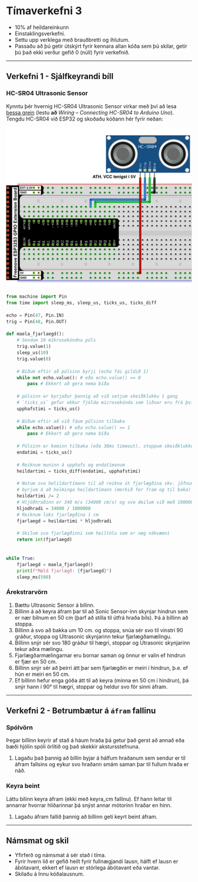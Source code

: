 # Tímaverkefni 3

- 10% af heildareinkunn
- Einstaklingsverkefni.
- Settu upp verklega með brauðbretti og íhlutum.
- Passaðu að þú getir útskýrt fyrir kennara allan kóða sem þú skilar, getir þú það ekki verður gefið 0 (núll) fyrir verkefnið.

---

## Verkefni 1 - Sjálfkeyrandi bíll

### HC-SR04 Ultrasonic Sensor

Kynntu þér hvernig HC-SR04 Ultrasonic Sensor virkar með því að lesa [þessa grein](https://lastminuteengineers.com/arduino-sr04-ultrasonic-sensor-tutorial/) (lestu **að** *Wiring – Connecting HC-SR04 to Arduino Uno*).
Tengdu HC-SR04 við ESP32 og skoðaðu kóðann hér fyrir neðan:

![ultrasonic](https://raw.githubusercontent.com/VESM2VT/ESP32/main/myndir/ultrasonic.png)

```python
from machine import Pin
from time import sleep_ms, sleep_us, ticks_us, ticks_diff

echo = Pin(47, Pin.IN)
trig = Pin(48, Pin.OUT)

def maela_fjarlaegd():
    # Sendum 10 míkrosekúndna púls
    trig.value(1)
    sleep_us(10)
    trig.value(0)
    
    # Bíðum eftir að púlsinn byrji (echo fái gildið 1)
    while not echo.value(): # eða echo.value() == 0
        pass # Ekkert að gera nema bíða
    
    # púlsinn er byrjaður þannig að við setjum skeiðklukku í gang
    # `ticks_us` gefur okkur fjölda microsekúnda sem liðnar eru frá því kveikt var að ESP32. 
    upphafstimi = ticks_us()
    
    # Bíðum eftir að við fáum púlsinn tilbaka 
    while echo.value(): # eða echo.value() == 1
        pass # Ekkert að gera nema bíða
    
    # Púlsinn er kominn tilbaka (eða 38ms timeout), stoppum skeiðklukkuna
    endatimi = ticks_us()
    
    # Reiknum muninn á upphafs og endatímanum
    heildartimi = ticks_diff(endatimi, upphafstimi)
    
    # Notum svo helildartímann til að reikna út fjarlægðina skv. jöfnunni fjarlægð = hraði * tími
    # byrjum á að helminga heildartímann (merkið fer fram og til baka)
    heildartimi /= 2
    # Hljóðhraðinn er 340 m/s (34000 cm/s) og svo deilum við með 1000000 til að fá cm á míkrósekúndur.
    hljodhradi = 34000 / 1000000
    # Reiknum loks fjarlægðina í cm
    fjarlaegd = heildartimi * hljodhradi
    
    # Skilum svo fjarlægðinni sem heiltölu sem er næg nákvæmni
    return int(fjarlaegd)
    

while True:
    fjarlaegd = maela_fjarlaegd()
    print(f"Mæld fjarlægð: {fjarlaegd}")
    sleep_ms(500)
```

### Árekstrarvörn 

1. Bættu Ultrasonic Sensor á bílinn.
1. Bíllinn á að keyra áfram þar til að Sonic Sensor-inn skynjar hindrun sem er nær bílnum en 50 cm (þarf að stilla til útfrá hraða bíls). Þá á bíllinn að stoppa. 
1. Bíllinn á svo að bakka um 10 cm. og stoppa, snúa sér svo til vinstri 90 gráður, stoppa og Ultrasonic skynjarinn tekur fjarlægðamælingu.
1. Bíllinn snýr sér svo 180 gráður til hægri, stoppar og Utrasonic skynjarinn tekur aðra mælingu. 
1. Fjarlægðarmælingarnar eru bornar saman og önnur er valin ef hindrun er fjær en 50 cm.
1. Bíllinn snýr sér að þeirri átt þar sem fjarlægðin er meiri í hindrun, þ.e. ef hún er meiri en 50 cm.
1. Ef bíllinn hefur enga góða átt til að keyra (minna en 50 cm í hindrun), þá snýr hann í 90° til hægri, stoppar og heldur svo för sinni áfram.


---

## Verkefni 2 - Betrumbætur á `áfram` fallinu

### Spólvörn

Þegar bíllinn keyrir af stað á háum hraða þá getur það gerst að annað eða bæði hjólin spóli örlítið og það skekkir akstursstefnuna.

1. Lagaðu það þannig að bíllin byjar á hálfum hraðanum sem sendur er til áfram fallsins og eykur svo hraðann smám saman þar til fullum hraða er náð.

### Keyra beint

Láttu bílinn keyra áfram (ekki með keyra_cm fallinu). Ef hann leitar til annarrar hvorrar hliðarinnar þá snýst annar mótorinn hraðar en hinn.

1. Lagaðu áfram fallið þannig að bíllinn geti keyrt beint áfram.

---

## Námsmat og skil

- Yfirferð og námsmat á sér stað í tíma. 
- Fyrir hvern lið er gefið heilt fyrir fullnægjandi lausn, hálft ef lausn er ábótavant, ekkert ef lausn er stórlega ábótavant eða vantar.
- Skilaðu á Innu kóðalausnum.
